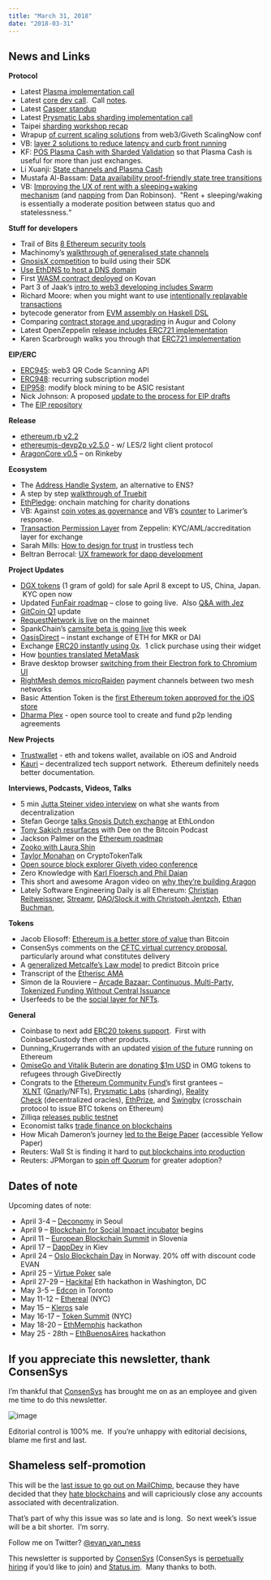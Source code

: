 ```yaml
---
title: "March 31, 2018"
date: "2018-03-31"
---
```


## News and Links  

**Protocol**

- Latest [Plasma implementation call](https://t.umblr.com/redirect?z=https%3A%2F%2Fwww.youtube.com%2Fwatch%3Fv%3DGSDc_F8xHKo&t=MGEyMTc4ODM0NGRhNWI5N2IxM2IzMjQxYjQyMTQ1M2VhZDRjNzQ0YSwxdWtFRnIzUA%3D%3D&b=t%3AQ8svKXOQOFn4j1wJ-IeWRA&p=https%3A%2F%2Fwww.weekinethereum.com%2Fpost%2F172480763798%2Fmarch-31-2018&m=0)
- Latest [core dev call](https://t.umblr.com/redirect?z=https%3A%2F%2Fwww.youtube.com%2Fwatch%3Fv%3DHHK6xhuSyUU&t=ZTBhYzc0ZDliOGZhZWUxYTRlODlkMDUzYzgzYTI1MGQzMGVlODhjZiwxdWtFRnIzUA%3D%3D&b=t%3AQ8svKXOQOFn4j1wJ-IeWRA&p=https%3A%2F%2Fwww.weekinethereum.com%2Fpost%2F172480763798%2Fmarch-31-2018&m=0).  Call [notes](https://t.umblr.com/redirect?z=https%3A%2F%2Fgithub.com%2Fethereum%2Fpm%2Fblob%2Fmaster%2FAll%2520Core%2520Devs%2520Meetings%2FMeeting%252035.md&t=YjFjZGYyNmRlY2MzM2RkMzgwZTQ5NTllYWMyNTQ0MjdmNzQ0MTdmYywxdWtFRnIzUA%3D%3D&b=t%3AQ8svKXOQOFn4j1wJ-IeWRA&p=https%3A%2F%2Fwww.weekinethereum.com%2Fpost%2F172480763798%2Fmarch-31-2018&m=0).
- Latest [Casper standup](https://t.umblr.com/redirect?z=https%3A%2F%2Fwww.youtube.com%2Fwatch%3Fv%3DF1P8tWfNSTI&t=MmZkYjBiNDU4MjE0MTZmMzQzZmIxZWNjZWQzZTZlZDQ2NzJiNDY2OCwxdWtFRnIzUA%3D%3D&b=t%3AQ8svKXOQOFn4j1wJ-IeWRA&p=https%3A%2F%2Fwww.weekinethereum.com%2Fpost%2F172480763798%2Fmarch-31-2018&m=0)
- Latest [Prysmatic Labs sharding implementation call](https://t.umblr.com/redirect?z=https%3A%2F%2Fwww.youtube.com%2Fwatch%3Fv%3DYRn0w1KaCF4&t=MGY3NThmY2VhYjFhNzE3MDRjMDlkZGFkOGIzNDVmOWNjZjQzNWJkYiwxdWtFRnIzUA%3D%3D&b=t%3AQ8svKXOQOFn4j1wJ-IeWRA&p=https%3A%2F%2Fwww.weekinethereum.com%2Fpost%2F172480763798%2Fmarch-31-2018&m=0)
- Taipei [sharding workshop recap](https://t.umblr.com/redirect?z=https%3A%2F%2Fmedium.com%2F%40icebearhww%2Fethereum-sharding-workshop-in-taipei-a44c0db8b8d9&t=OWE3ZDI4NDI2NWVjYWU2NTQ3OGFlMGE0ZmI4NDQwYTgwZDUxMWY2YSwxdWtFRnIzUA%3D%3D&b=t%3AQ8svKXOQOFn4j1wJ-IeWRA&p=https%3A%2F%2Fwww.weekinethereum.com%2Fpost%2F172480763798%2Fmarch-31-2018&m=0)
- Wrapup [of current scaling solutions](https://t.umblr.com/redirect?z=https%3A%2F%2Fmedium.com%2F%40web3%2Fscalingnow-scaling-solution-summit-summary-be30047047bf&t=ZjZmZDc4NGIxZmFiOGZkY2JkMDg3ZTIzOWExZmE5YzNlYTg4NDE0OSwxdWtFRnIzUA%3D%3D&b=t%3AQ8svKXOQOFn4j1wJ-IeWRA&p=https%3A%2F%2Fwww.weekinethereum.com%2Fpost%2F172480763798%2Fmarch-31-2018&m=0) from web3/Giveth ScalingNow conf
- VB: [layer 2 solutions to reduce latency and curb front running](https://t.umblr.com/redirect?z=https%3A%2F%2Fethresear.ch%2Ft%2Flayer-2-solutions-for-latency-reduction-and-anti-front-running%2F1487&t=NTE0N2Y3ZjA3ZjViYmQzMTg2ZTE1MmZlNGU5NjY2ZGJlZGNmMTMzMSwxdWtFRnIzUA%3D%3D&b=t%3AQ8svKXOQOFn4j1wJ-IeWRA&p=https%3A%2F%2Fwww.weekinethereum.com%2Fpost%2F172480763798%2Fmarch-31-2018&m=0)
- KF: [POS Plasma Cash with Sharded Validation](https://t.umblr.com/redirect?z=https%3A%2F%2Fethresear.ch%2Ft%2Fpos-plasma-cash-with-sharded-validation%2F1486&t=NTlmOGYwZTU2YmU3OTVmOTZlNzIxODgxMjgzYzdmMWVlNDBhNjQ1YSwxdWtFRnIzUA%3D%3D&b=t%3AQ8svKXOQOFn4j1wJ-IeWRA&p=https%3A%2F%2Fwww.weekinethereum.com%2Fpost%2F172480763798%2Fmarch-31-2018&m=0) so that Plasma Cash is useful for more than just exchanges.
- Li Xuanji: [State channels and Plasma Cash](https://t.umblr.com/redirect?z=https%3A%2F%2Fethresear.ch%2Ft%2Fstate-channels-and-plasma-cash%2F1515&t=OWM2MGFkMjlhMjBkMzdjN2M5MDUwYTU3M2UxYjIwYzZkMmYwNzIzMSwxdWtFRnIzUA%3D%3D&b=t%3AQ8svKXOQOFn4j1wJ-IeWRA&p=https%3A%2F%2Fwww.weekinethereum.com%2Fpost%2F172480763798%2Fmarch-31-2018&m=0)
- Mustafa Al-Bassam: [Data availability proof-friendly state tree transitions](https://t.umblr.com/redirect?z=https%3A%2F%2Fethresear.ch%2Ft%2Fdata-availability-proof-friendly-state-tree-transitions%2F1453&t=M2NhZDMwZDdlYTFiZDFmZGM2ZmM5OWY5NDMzNGI5NzRlZmI0OGU2NCwxdWtFRnIzUA%3D%3D&b=t%3AQ8svKXOQOFn4j1wJ-IeWRA&p=https%3A%2F%2Fwww.weekinethereum.com%2Fpost%2F172480763798%2Fmarch-31-2018&m=0)
- VB: [Improving the UX of rent with a sleeping+waking mechanism](https://t.umblr.com/redirect?z=https%3A%2F%2Fethresear.ch%2Ft%2Fimproving-the-ux-of-rent-with-a-sleeping-waking-mechanism%2F1480&t=MmEyMjgwY2U1NTAyZjhlMDcwMTlkMmEyMWUyOWRmZTUxMjJiMWZlMiwxdWtFRnIzUA%3D%3D&b=t%3AQ8svKXOQOFn4j1wJ-IeWRA&p=https%3A%2F%2Fwww.weekinethereum.com%2Fpost%2F172480763798%2Fmarch-31-2018&m=0) (and [napping](https://t.umblr.com/redirect?z=https%3A%2F%2Fethresear.ch%2Ft%2Fimproving-the-ux-of-rent-with-a-sleeping-waking-mechanism%2F1480%2F2&t=ODczZTgxZDU3NTBiZmMyNmM3NDIwYjhhYjAxMDIzOWJlMWEzYTc4OSwxdWtFRnIzUA%3D%3D&b=t%3AQ8svKXOQOFn4j1wJ-IeWRA&p=https%3A%2F%2Fwww.weekinethereum.com%2Fpost%2F172480763798%2Fmarch-31-2018&m=0) from Dan Robinson).  "Rent + sleeping/waking is essentially a moderate position between status quo and statelessness.“

**Stuff for developers**

- Trail of Bits [8 Ethereum security tools](https://t.umblr.com/redirect?z=https%3A%2F%2Fblog.trailofbits.com%2F2018%2F03%2F23%2Fuse-our-suite-of-ethereum-security-tools%2F&t=NmE2NDkwNTczODNkNjU5MTBhODhkMmQ5YjZiNzdiMDFhNmYyNDU1NSwxdWtFRnIzUA%3D%3D&b=t%3AQ8svKXOQOFn4j1wJ-IeWRA&p=https%3A%2F%2Fwww.weekinethereum.com%2Fpost%2F172480763798%2Fmarch-31-2018&m=0)
- Machinomy’s [walkthrough of generalised state channels](https://t.umblr.com/redirect?z=https%3A%2F%2Fmedium.com%2Fmachinomy%2Fcode-walkthrough-for-generalised-state-channels-f3cdd52d8172&t=ZDI2OTk2ZDMyZDRjNjY3MzI0ZjY1NWM1NzdkYjY4ZTNhY2VlZTFhMCwxdWtFRnIzUA%3D%3D&b=t%3AQ8svKXOQOFn4j1wJ-IeWRA&p=https%3A%2F%2Fwww.weekinethereum.com%2Fpost%2F172480763798%2Fmarch-31-2018&m=0)
- [GnosisX competition](https://t.umblr.com/redirect?z=https%3A%2F%2Fblog.gnosis.pm%2Fready-set-code-899b3cef41f1&t=ZjM2YWRmODA4OTlkN2NjZWQxYjAxMGJjMjE2NzljODVhMDlkOTVlNywxdWtFRnIzUA%3D%3D&b=t%3AQ8svKXOQOFn4j1wJ-IeWRA&p=https%3A%2F%2Fwww.weekinethereum.com%2Fpost%2F172480763798%2Fmarch-31-2018&m=0) to build using their SDK
- [Use EthDNS to host a DNS domain](https://t.umblr.com/redirect?z=https%3A%2F%2Fmedium.com%2F%40jgm.orinoco%2Fusing-ethdns-to-host-your-dns-domain-38c2c81200a5&t=YzNjNWIyYjhiMWVkMmI4MjM4ZDJlZmRlNjk0ODQxNjE4ZDYzY2QyZSwxdWtFRnIzUA%3D%3D&b=t%3AQ8svKXOQOFn4j1wJ-IeWRA&p=https%3A%2F%2Fwww.weekinethereum.com%2Fpost%2F172480763798%2Fmarch-31-2018&m=0)
- First [WASM contract deployed](https://twitter.com/ParityTech/status/979027319443656704) on Kovan
- Part 3 of Jaak’s [intro to web3 developing includes Swarm](https://t.umblr.com/redirect?z=https%3A%2F%2Fblog.jaak.io%2Fcrossing-over-to-web3-03-decentralised-applications-20d56f4819d7&t=YjFiZTM4ODFhZWY0MThjN2YwYjVmNTRmNDU1YWI5NGFlY2M5ZWIyYSwxdWtFRnIzUA%3D%3D&b=t%3AQ8svKXOQOFn4j1wJ-IeWRA&p=https%3A%2F%2Fwww.weekinethereum.com%2Fpost%2F172480763798%2Fmarch-31-2018&m=0)
- Richard Moore: when you might want to use [intentionally replayable transactions](https://t.umblr.com/redirect?z=https%3A%2F%2Fblog.ricmoo.com%2Fcontract-addresses-549074919ec8&t=YWRmZTYxNmNkZDBmZDYxOGQyNGFhYmI4Yjk2YmRhMmZmZmE5Y2UxMywxdWtFRnIzUA%3D%3D&b=t%3AQ8svKXOQOFn4j1wJ-IeWRA&p=https%3A%2F%2Fwww.weekinethereum.com%2Fpost%2F172480763798%2Fmarch-31-2018&m=0)
- bytecode generator from [EVM assembly on Haskell DSL](https://t.umblr.com/redirect?z=https%3A%2F%2Fgithub.com%2Ftakenobu-hs%2Fhaskell-ethereum-assembly&t=NDIxOTA4ZmUzZTFmZTBlNWRjMjJiY2QxZWYwYmY1MjllNDVkM2JmNCwxdWtFRnIzUA%3D%3D&b=t%3AQ8svKXOQOFn4j1wJ-IeWRA&p=https%3A%2F%2Fwww.weekinethereum.com%2Fpost%2F172480763798%2Fmarch-31-2018&m=0)
- Comparing [contract storage and upgrading](https://t.umblr.com/redirect?z=https%3A%2F%2Fmedium.com%2F%40asselstine%2Fcontract-storage-and-upgrade-in-augur-and-colony-d34ddf1a62d9&t=MTgyMGMyZDU5YmJhYTQ3ZGFhMTc2ZDMzMTZmOTVkZjgzYzcxNzgxNSwxdWtFRnIzUA%3D%3D&b=t%3AQ8svKXOQOFn4j1wJ-IeWRA&p=https%3A%2F%2Fwww.weekinethereum.com%2Fpost%2F172480763798%2Fmarch-31-2018&m=0) in Augur and Colony
- Latest OpenZeppelin [release includes ERC721 implementation](https://t.umblr.com/redirect?z=https%3A%2F%2Fgithub.com%2FOpenZeppelin%2Fzeppelin-solidity%2Freleases%2Ftag%2Fv1.8.0&t=M2VmMGMxOGUxZmNjZDEyNzk5NjgzZTg1MGNhM2FmZjc5MDUwMDhjYiwxdWtFRnIzUA%3D%3D&b=t%3AQ8svKXOQOFn4j1wJ-IeWRA&p=https%3A%2F%2Fwww.weekinethereum.com%2Fpost%2F172480763798%2Fmarch-31-2018&m=0)
- Karen Scarbrough walks you through that [ERC721 implementation](https://t.umblr.com/redirect?z=https%3A%2F%2Fmedium.com%2Fblockchannel%2Fwalking-through-the-erc721-full-implementation-72ad72735f3c&t=ZDFkYTY2MzA0NDM0ZWM5OTNkODYyMTRmZjU2ZTFmYTJhZjYxZTliYSwxdWtFRnIzUA%3D%3D&b=t%3AQ8svKXOQOFn4j1wJ-IeWRA&p=https%3A%2F%2Fwww.weekinethereum.com%2Fpost%2F172480763798%2Fmarch-31-2018&m=0)

**EIP/ERC**

- [ERC945](https://t.umblr.com/redirect?z=https%3A%2F%2Fgithub.com%2Fethereum%2FEIPs%2Fissues%2F945&t=NGYwNTY2ZGM3ODM4ZTUxMzQzYzViNGI0YTlhYjczYWUyNjBmYTA3MCwxdWtFRnIzUA%3D%3D&b=t%3AQ8svKXOQOFn4j1wJ-IeWRA&p=https%3A%2F%2Fwww.weekinethereum.com%2Fpost%2F172480763798%2Fmarch-31-2018&m=0): web3 QR Code Scanning API  
- [ERC948](https://t.umblr.com/redirect?z=https%3A%2F%2Fgithub.com%2Fethereum%2FEIPs%2Fissues%2F948&t=YTVlMjAxYWI3ZTcwNjUxNTdlZjYzZTk3NmQyZmE2YzI1YTJkMGFhMCwxdWtFRnIzUA%3D%3D&b=t%3AQ8svKXOQOFn4j1wJ-IeWRA&p=https%3A%2F%2Fwww.weekinethereum.com%2Fpost%2F172480763798%2Fmarch-31-2018&m=0): recurring subscription model
- [EIP958](https://t.umblr.com/redirect?z=https%3A%2F%2Fgithub.com%2Fethereum%2FEIPs%2Fissues%2F958&t=NTNjNTNmNjE5NjYyNDA4MjIxYjQ5OWE2ZDVlNTIwYWZkOWI1Y2UyMSwxdWtFRnIzUA%3D%3D&b=t%3AQ8svKXOQOFn4j1wJ-IeWRA&p=https%3A%2F%2Fwww.weekinethereum.com%2Fpost%2F172480763798%2Fmarch-31-2018&m=0): modify block mining to be ASIC resistant
- Nick Johnson: A proposed [update to the process for EIP drafts](https://t.umblr.com/redirect?z=https%3A%2F%2Fgithub.com%2Fethereum%2FEIPs%2Fpull%2F956&t=ODAyOTEzNmM1MGVjODlkNzM1YjhhYmVlZDdiNTM1YmIzYzU0NDliOSwxdWtFRnIzUA%3D%3D&b=t%3AQ8svKXOQOFn4j1wJ-IeWRA&p=https%3A%2F%2Fwww.weekinethereum.com%2Fpost%2F172480763798%2Fmarch-31-2018&m=0)
- The [EIP repository](https://t.umblr.com/redirect?z=https%3A%2F%2Fgithub.com%2Fethereum%2FEIPs&t=OWYzYWU2ODhmYjA5NDVjOWIwOWEzZTIxN2IwMDUyMTU0MDYxMjU2YiwxdWtFRnIzUA%3D%3D&b=t%3AQ8svKXOQOFn4j1wJ-IeWRA&p=https%3A%2F%2Fwww.weekinethereum.com%2Fpost%2F172480763798%2Fmarch-31-2018&m=0)

**Release**

- [ethereum.rb v2.2](https://t.umblr.com/redirect?z=https%3A%2F%2Fgithub.com%2FEthWorks%2Fethereum.rb%2Freleases%2Ftag%2F2.2&t=Yjg5YjA1MmEzYTIxODBhYWRmOTIzYTc1ODJhZWJkOWY4NzNmN2NlYiwxdWtFRnIzUA%3D%3D&b=t%3AQ8svKXOQOFn4j1wJ-IeWRA&p=https%3A%2F%2Fwww.weekinethereum.com%2Fpost%2F172480763798%2Fmarch-31-2018&m=0)
- [ethereumjs-devp2p v2.5.0](https://t.umblr.com/redirect?z=https%3A%2F%2Fwww.reddit.com%2Fr%2Fethereum%2Fcomments%2F86erdc%2Fethereumjsdevp2p_v250_stable_eth_connection_and%2F&t=ZjY2NTcxOTY2ZWM1Y2E1OWRlZTJhMGQyYjVjZGEzNzc4NjQ1ZTRkMSwxdWtFRnIzUA%3D%3D&b=t%3AQ8svKXOQOFn4j1wJ-IeWRA&p=https%3A%2F%2Fwww.weekinethereum.com%2Fpost%2F172480763798%2Fmarch-31-2018&m=0) - w/ LES/2 light client protocol
- [AragonCore v0.5](https://t.umblr.com/redirect?z=https%3A%2F%2Fblog.aragon.one%2Faragon-core-v0-5-the-architect-release-327c7163b89c&t=NWVlOTNhZjJkNmZkNzQwNGY0Nzk0NzkxZjg5MjgwNmFmZDNkYWI2YiwxdWtFRnIzUA%3D%3D&b=t%3AQ8svKXOQOFn4j1wJ-IeWRA&p=https%3A%2F%2Fwww.weekinethereum.com%2Fpost%2F172480763798%2Fmarch-31-2018&m=0) – on Rinkeby

**Ecosystem**

- The [Address Handle System](https://t.umblr.com/redirect?z=https%3A%2F%2Fmedium.com%2Fghilia-weldesselasie%2Fintroduction-to-the-address-handle-service-e52313d84d1a&t=Mjk0MWY1M2M5ZGEzZWVjMDg4YmUwNmE3ZWY0MWYzNTY1OTZiNjc0ZiwxdWtFRnIzUA%3D%3D&b=t%3AQ8svKXOQOFn4j1wJ-IeWRA&p=https%3A%2F%2Fwww.weekinethereum.com%2Fpost%2F172480763798%2Fmarch-31-2018&m=0), an alternative to ENS?
- A step by step [walkthrough of Truebit](https://t.umblr.com/redirect?z=https%3A%2F%2Fmedium.com%2Ftruebit%2Ftruebit-the-marketplace-for-verifiable-computation-f51d1726798f&t=MWE1NGEzYzVjYjJhMjFlYjY5Y2I1YmJlOTc3MTE5OGIxZjY1OGI5MiwxdWtFRnIzUA%3D%3D&b=t%3AQ8svKXOQOFn4j1wJ-IeWRA&p=https%3A%2F%2Fwww.weekinethereum.com%2Fpost%2F172480763798%2Fmarch-31-2018&m=0)
- [EthPledge](https://t.umblr.com/redirect?z=https%3A%2F%2Fwww.reddit.com%2Fr%2Fethereum%2Fcomments%2F878tsm%2Fethpledge_smart_contract_for_matching_charity%2F&t=NWU0NzE4ZTM5ZDBiNWZkMjBlN2ZmNWQzZjc1ZGY4MGFlMjA3MmFjZSwxdWtFRnIzUA%3D%3D&b=t%3AQ8svKXOQOFn4j1wJ-IeWRA&p=https%3A%2F%2Fwww.weekinethereum.com%2Fpost%2F172480763798%2Fmarch-31-2018&m=0): onchain matching for charity donations
- VB: Against [coin votes as governance](https://t.umblr.com/redirect?z=https%3A%2F%2Fvitalik.ca%2Fgeneral%2F2018%2F03%2F28%2Fplutocracy.html&t=NGUxYWNhMThmYTc1ZTRlN2E5MmMyN2I4ZDRjZGMyZTM4ZDM5MzNkMSwxdWtFRnIzUA%3D%3D&b=t%3AQ8svKXOQOFn4j1wJ-IeWRA&p=https%3A%2F%2Fwww.weekinethereum.com%2Fpost%2F172480763798%2Fmarch-31-2018&m=0) and VB’s [counter](https://t.umblr.com/redirect?z=https%3A%2F%2Fmedium.com%2F%40VitalikButerin%2Fthanks-for-replying-d8ea7683246c&t=MGQ3MWFiZTQ1YzZhOTM0NjU4YTdlZjY5MDliMDhhZDUyNmY4NDFjMywxdWtFRnIzUA%3D%3D&b=t%3AQ8svKXOQOFn4j1wJ-IeWRA&p=https%3A%2F%2Fwww.weekinethereum.com%2Fpost%2F172480763798%2Fmarch-31-2018&m=0) to Larimer’s response.
- [Transaction Permission Layer](https://t.umblr.com/redirect?z=https%3A%2F%2Fblog.zeppelin.solutions%2Ftpl-a-framework-for-secure-peer-to-peer-exchange-7c69fd0aebc9&t=OWViN2FjY2I2YjdhOWNmODQ1ODFlOGJlMDE5M2QxZmMxMmVlOGRmNCwxdWtFRnIzUA%3D%3D&b=t%3AQ8svKXOQOFn4j1wJ-IeWRA&p=https%3A%2F%2Fwww.weekinethereum.com%2Fpost%2F172480763798%2Fmarch-31-2018&m=0) from Zeppelin: KYC/AML/accreditation layer for exchange
- Sarah Mills: [How to design for trust](https://t.umblr.com/redirect?z=https%3A%2F%2Fmedia.consensys.net%2Fdesigning-for-blockchain-whats-different-and-what-s-at-stake-b867eeade1c9&t=YWYyYmNmNWY5ZWI4ZTI0ZDQ5ZTA1ZTEwYTM3YTQyMWIwMGUzNTc5ZCwxdWtFRnIzUA%3D%3D&b=t%3AQ8svKXOQOFn4j1wJ-IeWRA&p=https%3A%2F%2Fwww.weekinethereum.com%2Fpost%2F172480763798%2Fmarch-31-2018&m=0) in trustless tech
- Beltran Berrocal: [UX framework for dapp development](https://t.umblr.com/redirect?z=https%3A%2F%2Fmedium.com%2F%40lyricalpolymath%2Fweb3-design-principles-f21db2f240c1&t=MDE0OWQxMTIzNTIzNTEwM2RkODAyNmIxNmUwYmFkZGEwMzUzYWMwZSwxdWtFRnIzUA%3D%3D&b=t%3AQ8svKXOQOFn4j1wJ-IeWRA&p=https%3A%2F%2Fwww.weekinethereum.com%2Fpost%2F172480763798%2Fmarch-31-2018&m=0)

**Project Updates**

- [DGX tokens](https://t.umblr.com/redirect?z=https%3A%2F%2Fmedium.com%2F%40Digix%2Fimpt-announcing-the-launch-process-of-dgx-2-0-26-march-2018-9014619ff491&t=YzNlMjU4YjEyYTY3YjFkYTk2ZGFhMTU2OTcyNmNhOWRmYWZjNDhlMCwxdWtFRnIzUA%3D%3D&b=t%3AQ8svKXOQOFn4j1wJ-IeWRA&p=https%3A%2F%2Fwww.weekinethereum.com%2Fpost%2F172480763798%2Fmarch-31-2018&m=0) (1 gram of gold) for sale April 8 except to US, China, Japan.  KYC open now
- Updated [FunFair roadmap](https://t.umblr.com/redirect?z=https%3A%2F%2Ffunfair.io%2Fupdated-funfair-roadmap-explained%2F&t=ZmY1NmVmMzExOWIxZjkyN2NjZmM2ZTk0ZGJiMzQ1NDc0ZWJhYTUzOSwxdWtFRnIzUA%3D%3D&b=t%3AQ8svKXOQOFn4j1wJ-IeWRA&p=https%3A%2F%2Fwww.weekinethereum.com%2Fpost%2F172480763798%2Fmarch-31-2018&m=0) – close to going live.  Also [Q&A with Jez](https://t.umblr.com/redirect?z=https%3A%2F%2Ffunfair.io%2Ficymi-telegram-qa-jez-san%2F&t=ODZkYmJmMmJkMGM3YTU5YTE4MjQyNmI2MjEzYzc5M2MxMzk2YTg4MCwxdWtFRnIzUA%3D%3D&b=t%3AQ8svKXOQOFn4j1wJ-IeWRA&p=https%3A%2F%2Fwww.weekinethereum.com%2Fpost%2F172480763798%2Fmarch-31-2018&m=0)
- [GitCoin Q1](https://t.umblr.com/redirect?z=https%3A%2F%2Fmedium.com%2Fgitcoin%2Fgitcoin-q1-2018-update-1edaf09da3a&t=MDU1OGE4MTM2NmVjZTc4ZTkxNzExMGQwMTEyMTBmZWU3ZjNlYWZkZiwxdWtFRnIzUA%3D%3D&b=t%3AQ8svKXOQOFn4j1wJ-IeWRA&p=https%3A%2F%2Fwww.weekinethereum.com%2Fpost%2F172480763798%2Fmarch-31-2018&m=0) update
- [RequestNetwork is live](https://t.umblr.com/redirect?z=https%3A%2F%2Fblog.request.network%2Frequest-network-project-update-march-30th-2018-request-network-is-live-ad3cbf615ae1&t=MTdiYmNhMDU3N2IyNzUxMDdlNWQ1MWQ0OGVlYzg3OGUxZTQ5NDJjOCwxdWtFRnIzUA%3D%3D&b=t%3AQ8svKXOQOFn4j1wJ-IeWRA&p=https%3A%2F%2Fwww.weekinethereum.com%2Fpost%2F172480763798%2Fmarch-31-2018&m=0) on the mainnet
- SpankChain’s [camsite beta is going live](https://t.umblr.com/redirect?z=https%3A%2F%2Fmedium.com%2Fspankchain%2Fannouncing-spankchains-camsite-beta-acbd97fef0a5&t=YTM5Y2YzNTc1Y2RkNWY2Mzg0ZWJlMGNkN2U5ZDhhM2UwNDI2ZjA0MCwxdWtFRnIzUA%3D%3D&b=t%3AQ8svKXOQOFn4j1wJ-IeWRA&p=https%3A%2F%2Fwww.weekinethereum.com%2Fpost%2F172480763798%2Fmarch-31-2018&m=0) this week
- [OasisDirect](https://t.umblr.com/redirect?z=https%3A%2F%2Fmedium.com%2Fmakerdao%2Fannouncing-oasis-direct-instantly-transfer-eth-for-mkr-dai-8cccec81688e&t=MTgwOWMzZmQyM2IzNTZiMzBmYWE4ZWQyYzYyMDNjOGUxMTYxYTE3MSwxdWtFRnIzUA%3D%3D&b=t%3AQ8svKXOQOFn4j1wJ-IeWRA&p=https%3A%2F%2Fwww.weekinethereum.com%2Fpost%2F172480763798%2Fmarch-31-2018&m=0) – instant exchange of ETH for MKR or DAI
- Exchange [ERC20 instantly using 0x](https://t.umblr.com/redirect?z=https%3A%2F%2Fblog.0xproject.com%2Fsneak-peek-0x-trade-widget-cbd13305407d&t=NGVlZDc4ZjZlNjA4MTg0Y2M4ZmU0YzQxYTRhMjVjM2I2MjU0YTgwZiwxdWtFRnIzUA%3D%3D&b=t%3AQ8svKXOQOFn4j1wJ-IeWRA&p=https%3A%2F%2Fwww.weekinethereum.com%2Fpost%2F172480763798%2Fmarch-31-2018&m=0).  1 click purchase using their widget
- How [bounties translated MetaMask](https://t.umblr.com/redirect?z=https%3A%2F%2Fmedium.com%2Fmetamask%2Fhow-bounties-translated-metamask-28179c5dabd0&t=MjAyZTFiMWE4ZGQyMTFiMTkyZjczYjM0YzJmYjdkZmI0NjEzNzJiYSwxdWtFRnIzUA%3D%3D&b=t%3AQ8svKXOQOFn4j1wJ-IeWRA&p=https%3A%2F%2Fwww.weekinethereum.com%2Fpost%2F172480763798%2Fmarch-31-2018&m=0)
- Brave desktop browser [switching from their Electron fork to Chromium UI](https://t.umblr.com/redirect?z=https%3A%2F%2Fbrave.com%2Fdevelopment-plans-for-upcoming-release%2F&t=YzFhNWRmMjUzMzllZjExYTg1NjIzMmIyMjYxZThmOWM4YmNiN2FjOSwxdWtFRnIzUA%3D%3D&b=t%3AQ8svKXOQOFn4j1wJ-IeWRA&p=https%3A%2F%2Fwww.weekinethereum.com%2Fpost%2F172480763798%2Fmarch-31-2018&m=0)
- [RightMesh demos microRaiden](https://t.umblr.com/redirect?z=https%3A%2F%2Fmedium.com%2Frightmesh%2Fas-we-promised-in-the-rightmesh-project-roadmap-here-is-a-demonstration-of-the-rmesh-tokens-being-8bb01bc9e538&t=ODk1ZDAxM2FjNDM0NzQ2MDIzOGI2NjVkODFmOWE3OTU2MzYyZGRiOSwxdWtFRnIzUA%3D%3D&b=t%3AQ8svKXOQOFn4j1wJ-IeWRA&p=https%3A%2F%2Fwww.weekinethereum.com%2Fpost%2F172480763798%2Fmarch-31-2018&m=0) payment channels between two mesh networks
- Basic Attention Token is the [first Ethereum token approved for the iOS store](https://t.umblr.com/redirect?z=https%3A%2F%2Fwww.reddit.com%2Fr%2Fethtrader%2Fcomments%2F86ls1f%2Fbat_is_now_an_apple_verified_virtual_currency%2F&t=MDA1YjJlOTM2Y2I3YWE2NmFhNGY0YTczMWE5ZmE1ZDk3YTVmZDZlOCwxdWtFRnIzUA%3D%3D&b=t%3AQ8svKXOQOFn4j1wJ-IeWRA&p=https%3A%2F%2Fwww.weekinethereum.com%2Fpost%2F172480763798%2Fmarch-31-2018&m=0)
- [Dharma Plex](https://t.umblr.com/redirect?z=https%3A%2F%2Fplex.dharma.io%2F&t=ODJlNWNmYzMxYWNjYWM3ZmQ0YzVhMGViMzk0NDdjNTRkNDIwZTE4MywxdWtFRnIzUA%3D%3D&b=t%3AQ8svKXOQOFn4j1wJ-IeWRA&p=https%3A%2F%2Fwww.weekinethereum.com%2Fpost%2F172480763798%2Fmarch-31-2018&m=0) - open source tool to create and fund p2p lending agreements

**New Projects**

- [Trustwallet](https://t.umblr.com/redirect?z=https%3A%2F%2Ftrustwalletapp.com%2F&t=NTczZDU1OGYwZGJiYTZjNGY4ODMyZmZlNzZjNTFmM2VjMmEzMWJkMCwxdWtFRnIzUA%3D%3D&b=t%3AQ8svKXOQOFn4j1wJ-IeWRA&p=https%3A%2F%2Fwww.weekinethereum.com%2Fpost%2F172480763798%2Fmarch-31-2018&m=0) - eth and tokens wallet, available on iOS and Android
- [Kauri](https://t.umblr.com/redirect?z=https%3A%2F%2Fmedia.consensys.net%2Fkauri-the-knowledge-network-for-the-ethereum-ecosystem-bccc80c0f3ab&t=YjIzYTIwYjRjYzQ5NTJkNjcwNjJiZDVkODdhOWM3NGVjNzlhZjU3MCwxdWtFRnIzUA%3D%3D&b=t%3AQ8svKXOQOFn4j1wJ-IeWRA&p=https%3A%2F%2Fwww.weekinethereum.com%2Fpost%2F172480763798%2Fmarch-31-2018&m=0) – decentralized tech support network.  Ethereum definitely needs better documentation.

**Interviews, Podcasts, Videos, Talks**

- 5 min [Jutta Steiner video interview](https://t.umblr.com/redirect?z=https%3A%2F%2Fwww.youtube.com%2Fwatch%3Fv%3D36i6m9n7SYY&t=ZGQ0NWJjMjRiZDMzZmE4ZjJmY2Y1YmJiYjJiMjM1ZWMyNjBiMTg5YywxdWtFRnIzUA%3D%3D&b=t%3AQ8svKXOQOFn4j1wJ-IeWRA&p=https%3A%2F%2Fwww.weekinethereum.com%2Fpost%2F172480763798%2Fmarch-31-2018&m=0) on what she wants from decentralization
- Stefan George [talks Gnosis Dutch exchange](https://t.umblr.com/redirect?z=https%3A%2F%2Fwww.youtube.com%2Fwatch%3Fv%3D1j70C7sbCNY&t=ZTAzOWFkYzlkNjNjMDk2NWQyZTkxN2I4OGM0MjljMzBiM2JhYjcyNSwxdWtFRnIzUA%3D%3D&b=t%3AQ8svKXOQOFn4j1wJ-IeWRA&p=https%3A%2F%2Fwww.weekinethereum.com%2Fpost%2F172480763798%2Fmarch-31-2018&m=0) at EthLondon
- [Tony Sakich resurfaces](https://t.umblr.com/redirect?z=https%3A%2F%2Fthebitcoinpodcast.com%2Fonramping22%2F&t=ZWJlZDg0MTJlMGMyM2Q2NzFkOGFhYTU0OTkzZDlkYmU5NDgzODJkMSwxdWtFRnIzUA%3D%3D&b=t%3AQ8svKXOQOFn4j1wJ-IeWRA&p=https%3A%2F%2Fwww.weekinethereum.com%2Fpost%2F172480763798%2Fmarch-31-2018&m=0) with Dee on the Bitcoin Podcast
- Jackson Palmer on the [Ethereum roadmap](https://t.umblr.com/redirect?z=https%3A%2F%2Fwww.youtube.com%2Fwatch%3Fv%3DvkfxcAVAwe8&t=NjU5ZjFhODdmMmM1YmZlNjgxZGMxYWJhYTcyNTYzOTViNDAwYTI2NiwxdWtFRnIzUA%3D%3D&b=t%3AQ8svKXOQOFn4j1wJ-IeWRA&p=https%3A%2F%2Fwww.weekinethereum.com%2Fpost%2F172480763798%2Fmarch-31-2018&m=0)
- [Zooko with Laura Shin](https://t.umblr.com/redirect?z=http%3A%2F%2Funchainedpodcast.co%2Fzcashs-zooko-wilcox-on-why-he-believes-privacy-coins-will-be-used-more-for-good-than-bad&t=NzVkYjY3ODVkYTM0NzVhMGU3YjY3N2NiZWNlY2RmZTE4ZDBmZDlhNiwxdWtFRnIzUA%3D%3D&b=t%3AQ8svKXOQOFn4j1wJ-IeWRA&p=https%3A%2F%2Fwww.weekinethereum.com%2Fpost%2F172480763798%2Fmarch-31-2018&m=0)
- [Taylor Monahan](https://t.umblr.com/redirect?z=https%3A%2F%2Fcryptotokentalk.io%2Fpodcast%2F149%2F&t=MjkzYjQyMTQxNDJhNDk2ODdmNDNkYjNkZjZmNGRlZTk1N2JiMWVjOSwxdWtFRnIzUA%3D%3D&b=t%3AQ8svKXOQOFn4j1wJ-IeWRA&p=https%3A%2F%2Fwww.weekinethereum.com%2Fpost%2F172480763798%2Fmarch-31-2018&m=0) on CryptoTokenTalk
- [Open source block explorer Giveth video conference](https://t.umblr.com/redirect?z=https%3A%2F%2Fwww.youtube.com%2Fwatch%3Fv%3DCXtkv-HzEso&t=NTc3OWQ3OTBmM2U0ZjhkMWFlMDliZDhmMTBiZmJmODQxZGMwMzc3OSwxdWtFRnIzUA%3D%3D&b=t%3AQ8svKXOQOFn4j1wJ-IeWRA&p=https%3A%2F%2Fwww.weekinethereum.com%2Fpost%2F172480763798%2Fmarch-31-2018&m=0)
- Zero Knowledge with [Karl Floersch and Phil Daian](https://t.umblr.com/redirect?z=http%3A%2F%2Fwww.zeroknowledge.fm%2F17&t=OThkYzJlZmU5ZDcwMWVjZDM0OGE4ZDdkMzU2YjliYWVkNGY3NTA5OCwxdWtFRnIzUA%3D%3D&b=t%3AQ8svKXOQOFn4j1wJ-IeWRA&p=https%3A%2F%2Fwww.weekinethereum.com%2Fpost%2F172480763798%2Fmarch-31-2018&m=0)
- This short and awesome Aragon video on [why they’re building Aragon](https://t.umblr.com/redirect?z=https%3A%2F%2Fyoutu.be%2FAqjIWmiAidw&t=MTA1N2EzZGQ2MjRhZDQ1NTQxNWVhMjU5YzFiYzkwZTA2YzJiYjc5YywxdWtFRnIzUA%3D%3D&b=t%3AQ8svKXOQOFn4j1wJ-IeWRA&p=https%3A%2F%2Fwww.weekinethereum.com%2Fpost%2F172480763798%2Fmarch-31-2018&m=0)
- Lately Software Engineering Daily is all Ethereum: [Christian Reitweissner](https://t.umblr.com/redirect?z=https%3A%2F%2Fsoftwareengineeringdaily.com%2F2018%2F03%2F28%2Fplasma-smart-contract-scalability-with-christian-reitwiessner%2F&t=ZTE5ZWQ0ZTBmOTEyMDNjZjZkYjk0YjJlNzk0OTcyYzM4ZDdiMGY4YiwxdWtFRnIzUA%3D%3D&b=t%3AQ8svKXOQOFn4j1wJ-IeWRA&p=https%3A%2F%2Fwww.weekinethereum.com%2Fpost%2F172480763798%2Fmarch-31-2018&m=0), [Streamr](https://t.umblr.com/redirect?z=https%3A%2F%2Fsoftwareengineeringdaily.com%2F2018%2F03%2F22%2Fstreamr-data-streaming-marketplace-with-henri-pihkala%2F&t=MzAzMTYwN2U2YjM2ZDA3NjQ3ODUxOTQxZmM3N2QwNjg5MGMzNDk3YSwxdWtFRnIzUA%3D%3D&b=t%3AQ8svKXOQOFn4j1wJ-IeWRA&p=https%3A%2F%2Fwww.weekinethereum.com%2Fpost%2F172480763798%2Fmarch-31-2018&m=0), [DAO/Slock.it with Christoph Jentzch](https://t.umblr.com/redirect?z=https%3A%2F%2Fsoftwareengineeringdaily.com%2F2018%2F03%2F23%2Fdao-reflections-and-slock-it-with-christoph-jentzsch%2F&t=NjEzNWJlZTFjMzIxMjRkMDYzNTQwYzE5MTMyNTY2MDY3NjBjZTMzMSwxdWtFRnIzUA%3D%3D&b=t%3AQ8svKXOQOFn4j1wJ-IeWRA&p=https%3A%2F%2Fwww.weekinethereum.com%2Fpost%2F172480763798%2Fmarch-31-2018&m=0), [Ethan Buchman](https://t.umblr.com/redirect?z=https%3A%2F%2Fsoftwareengineeringdaily.com%2F2018%2F03%2F26%2Fconsensus-systems-with-ethan-buchman%2F&t=MmY3ZmMyZTAwYzU3MjEzN2ViZGM1ZDAzNWEzZWQ1ZDJkMzgxNDAwMSwxdWtFRnIzUA%3D%3D&b=t%3AQ8svKXOQOFn4j1wJ-IeWRA&p=https%3A%2F%2Fwww.weekinethereum.com%2Fpost%2F172480763798%2Fmarch-31-2018&m=0),

**Tokens**

- Jacob Eliosoff: [Ethereum is a better store of value](https://t.umblr.com/redirect?z=https%3A%2F%2Fmedium.com%2F%40jacob.eliosoff%2Fnotes-on-pfeffers-an-institutional-investor-s-take-on-cryptoassets-2e1ee2dc973a&t=MmU0MTU4ZWZmMGNkOGRmZjYxMTIyYzMwYTRmNTcxMWFjMzk4ZjA0OSwxdWtFRnIzUA%3D%3D&b=t%3AQ8svKXOQOFn4j1wJ-IeWRA&p=https%3A%2F%2Fwww.weekinethereum.com%2Fpost%2F172480763798%2Fmarch-31-2018&m=0) than Bitcoin
- ConsenSys comments on the [CFTC virtual currency proposal](https://t.umblr.com/redirect?z=https%3A%2F%2Fdrive.google.com%2Ffile%2Fd%2F0BwnMvkp5r_rwNlg4YlBib0IxV3ZJYUxpTHJxbjhHUHhOczM0%2Fview&t=MTgxY2JkZTQ5MzUyYjY2ZjQ1ZGZhNGUxZDEwNWIxNTk4NTMyN2NjYywxdWtFRnIzUA%3D%3D&b=t%3AQ8svKXOQOFn4j1wJ-IeWRA&p=https%3A%2F%2Fwww.weekinethereum.com%2Fpost%2F172480763798%2Fmarch-31-2018&m=0), particularly around what constitutes delivery
- A [generalized Metcalfe’s Law model](https://t.umblr.com/redirect?z=https%3A%2F%2Farxiv.org%2Fpdf%2F1803.05663.pdf&t=ZDJhNmY3NTFhNzg2NDU5MDkxZWJlMjRjZjRhNmE0ZmEwNTNiMDViYywxdWtFRnIzUA%3D%3D&b=t%3AQ8svKXOQOFn4j1wJ-IeWRA&p=https%3A%2F%2Fwww.weekinethereum.com%2Fpost%2F172480763798%2Fmarch-31-2018&m=0) to predict Bitcoin price
- Transcript of the [Etherisc AMA](https://t.umblr.com/redirect?z=https%3A%2F%2Fblog.etherisc.com%2Fetherisc-20-march-2018-ask-me-anything-session-recap-745bb928c5a9&t=ZTkxMjFmN2I4YTBlOTdkZjA5OGJmODRhZjY4OTE0NDA5ZDBkMmUyMiwxdWtFRnIzUA%3D%3D&b=t%3AQ8svKXOQOFn4j1wJ-IeWRA&p=https%3A%2F%2Fwww.weekinethereum.com%2Fpost%2F172480763798%2Fmarch-31-2018&m=0)
- Simon de la Rouviere – [Arcade Bazaar: Continuous, Multi-Party, Tokenized Funding Without Central Issuance](https://t.umblr.com/redirect?z=https%3A%2F%2Fmedium.com%2F%40simondlr%2Fthe-arcade-bazaar-continuous-multi-party-tokenized-funding-without-central-issuance-2cbac86ab5c&t=MGE5MTUyMzE2YzcyNzg2OGU3NDZjZmM4Y2Q4MmIxYzFlN2E1OTYxNiwxdWtFRnIzUA%3D%3D&b=t%3AQ8svKXOQOFn4j1wJ-IeWRA&p=https%3A%2F%2Fwww.weekinethereum.com%2Fpost%2F172480763798%2Fmarch-31-2018&m=0)
- Userfeeds to be the [social layer for NFTs](https://t.umblr.com/redirect?z=https%3A%2F%2Fblog.userfeeds.io%2Fgiving-cryptokitties-a-voice-fe70215b9c23&t=YzQ5OTc3NDdmODQ2YjY3YzZlYjI2MWVhMTI4ODIyZGU3YWZhMWIxMCwxdWtFRnIzUA%3D%3D&b=t%3AQ8svKXOQOFn4j1wJ-IeWRA&p=https%3A%2F%2Fwww.weekinethereum.com%2Fpost%2F172480763798%2Fmarch-31-2018&m=0).

**General**

- Coinbase to next add [ERC20 tokens support](https://t.umblr.com/redirect?z=https%3A%2F%2Fblog.coinbase.com%2Fadding-erc20-support-to-coinbase-fe9cba6782b&t=MTAwYTdhZGJjMDU3OTU0NTJhMGNjNmViNTE3YTFlOGQwMDg4YjVmNiwxdWtFRnIzUA%3D%3D&b=t%3AQ8svKXOQOFn4j1wJ-IeWRA&p=https%3A%2F%2Fwww.weekinethereum.com%2Fpost%2F172480763798%2Fmarch-31-2018&m=0).  First with CoinbaseCustody then other products.
- Dunning\_Krugerrands with an updated [vision of the future](https://t.umblr.com/redirect?z=https%3A%2F%2Fwww.reddit.com%2Fr%2Fethtrader%2Fcomments%2F87ohrj%2Fmassive_heap_of_rhetoric_but_it_needs_to_be_said%2Fdwetdkv%2F&t=YzExYzI5YmRjYTg1YTRkMDY5YTBlZjMwYTllNmJkOGUyMmI3OTBmZCwxdWtFRnIzUA%3D%3D&b=t%3AQ8svKXOQOFn4j1wJ-IeWRA&p=https%3A%2F%2Fwww.weekinethereum.com%2Fpost%2F172480763798%2Fmarch-31-2018&m=0) running on Ethereum
- [OmiseGo and Vitalik Buterin are donating $1m USD](https://t.umblr.com/redirect?z=https%3A%2F%2Fblog.omisego.network%2Fstateless-payments-for-stateless-people-55a4fc323c4e&t=ZTk4ZWFmYTQ5YjUzZTI0ZGM0MjhmMzEwMzIwZjExMzg5MWE1YWQ5NCwxdWtFRnIzUA%3D%3D&b=t%3AQ8svKXOQOFn4j1wJ-IeWRA&p=https%3A%2F%2Fwww.weekinethereum.com%2Fpost%2F172480763798%2Fmarch-31-2018&m=0) in OMG tokens to refugees through GiveDirectly
- Congrats to the [Ethereum Community Fund’](https://t.umblr.com/redirect?z=https%3A%2F%2Fecf.network%2F&t=MzJjYmEwYjFiMjkxMzFhYzFlZTFjMDEyODk3YTM1ZTA1OTVkZjM1ZSwxdWtFRnIzUA%3D%3D&b=t%3AQ8svKXOQOFn4j1wJ-IeWRA&p=https%3A%2F%2Fwww.weekinethereum.com%2Fpost%2F172480763798%2Fmarch-31-2018&m=0)s first grantees – [XLNT](https://t.umblr.com/redirect?z=https%3A%2F%2Fmedium.com%2Fxlnt-art&t=ZGE2NTUxYzVhOTM3MDM5ZDI0NjEyNTgzYWNkZTMzZDU1ZTY5NTk5MSwxdWtFRnIzUA%3D%3D&b=t%3AQ8svKXOQOFn4j1wJ-IeWRA&p=https%3A%2F%2Fwww.weekinethereum.com%2Fpost%2F172480763798%2Fmarch-31-2018&m=0) ([Gnarly](https://t.umblr.com/redirect?z=https%3A%2F%2Fmedium.com%2Fxlnt-art%2Fsolving-severe-asynchronicity-with-gnarly-51f5310e5543&t=MWU2MTVlOTExOTg1OGFiMDdhOWZjNTViMGMzNDZhNzI1YjVjZGZjZSwxdWtFRnIzUA%3D%3D&b=t%3AQ8svKXOQOFn4j1wJ-IeWRA&p=https%3A%2F%2Fwww.weekinethereum.com%2Fpost%2F172480763798%2Fmarch-31-2018&m=0)/NFTs), [Prysmatic Labs](https://t.umblr.com/redirect?z=https%3A%2F%2Fprysmaticlabs.com%2F&t=MjQ5Zjg5YTg1ODAwOTU3NDA3NDQxNjVhNGFhNWM3M2EzZDEzNGE4ZCwxdWtFRnIzUA%3D%3D&b=t%3AQ8svKXOQOFn4j1wJ-IeWRA&p=https%3A%2F%2Fwww.weekinethereum.com%2Fpost%2F172480763798%2Fmarch-31-2018&m=0) (sharding), [Reality Check](https://t.umblr.com/redirect?z=https%3A%2F%2Frealitykeys.github.io%2Frealitycheck%2F&t=Yzg4OTdmYjZhNDAyZjBmYzQxMWJlNzVlZDZiMGRjZDg2MTRkY2UwYywxdWtFRnIzUA%3D%3D&b=t%3AQ8svKXOQOFn4j1wJ-IeWRA&p=https%3A%2F%2Fwww.weekinethereum.com%2Fpost%2F172480763798%2Fmarch-31-2018&m=0) (decentralized oracles), [EthPrize](https://t.umblr.com/redirect?z=http%3A%2F%2Fethprize.io%2F&t=MGY4NDU1ZDc5MTgxMDFiMjQ2MGUxYWUxYmEzOGZlMGQxZjY2NzFjMSwxdWtFRnIzUA%3D%3D&b=t%3AQ8svKXOQOFn4j1wJ-IeWRA&p=https%3A%2F%2Fwww.weekinethereum.com%2Fpost%2F172480763798%2Fmarch-31-2018&m=0), and [Swingby](https://t.umblr.com/redirect?z=https%3A%2F%2Fswingby.network%2F&t=MGYyM2EzZWU3MWZmMGVkOGE0OTg3MTAwM2FhNDE1YWI0MWNhZTZhMSwxdWtFRnIzUA%3D%3D&b=t%3AQ8svKXOQOFn4j1wJ-IeWRA&p=https%3A%2F%2Fwww.weekinethereum.com%2Fpost%2F172480763798%2Fmarch-31-2018&m=0) (crosschain protocol to issue BTC tokens on Ethereum)
- Zilliqa [releases public testnet](https://t.umblr.com/redirect?z=https%3A%2F%2Fblog.zilliqa.com%2Fzilliqa-testnet-v1-0-release-codename-red-prawn-27974ca46ecb&t=MjRmYTdkMjRiNWE1NGJhN2QyMWU4Yjg1NGVmMjNkZjg4YWUxN2M0ZiwxdWtFRnIzUA%3D%3D&b=t%3AQ8svKXOQOFn4j1wJ-IeWRA&p=https%3A%2F%2Fwww.weekinethereum.com%2Fpost%2F172480763798%2Fmarch-31-2018&m=0)
- Economist talks [trade finance on blockchains](https://t.umblr.com/redirect?z=https%3A%2F%2Fwww.economist.com%2Fnews%2Ffinance-and-economics%2F21739159-administrative-obstacles-loom-larger-technological-ones-digitisation&t=Zjk1YWRhY2U5YjBlNjgzZTNhOWRmMGJhMzNjNGE5NzljNjI3YjZhZiwxdWtFRnIzUA%3D%3D&b=t%3AQ8svKXOQOFn4j1wJ-IeWRA&p=https%3A%2F%2Fwww.weekinethereum.com%2Fpost%2F172480763798%2Fmarch-31-2018&m=0)
- How Micah Dameron’s journey [led to the Beige Paper](https://t.umblr.com/redirect?z=https%3A%2F%2Fmedia.consensys.net%2Frediscovering-ethereum-the-beige-paper-backstory-df87b4e9613&t=ZGIyMTk5NWMxNDdhN2IyZDNiYzNkMGJiM2MwMDNmODc0NWE0OGRkNCwxdWtFRnIzUA%3D%3D&b=t%3AQ8svKXOQOFn4j1wJ-IeWRA&p=https%3A%2F%2Fwww.weekinethereum.com%2Fpost%2F172480763798%2Fmarch-31-2018&m=0) (accessible Yellow Paper)
- Reuters: Wall St is finding it hard to [put blockchains into production](https://t.umblr.com/redirect?z=https%3A%2F%2Fwww.reuters.com%2Farticle%2Fus-banks-fintech-blockchain%2Fwall-street-rethinks-blockchain-projects-as-euphoria-meets-reality-idUSKBN1H32GO&t=ZTMzNzdmNDIzNGVlYTYyNTUyNjA2ZDk3NjM3ODJmMDYyYWYyOGI2YSwxdWtFRnIzUA%3D%3D&b=t%3AQ8svKXOQOFn4j1wJ-IeWRA&p=https%3A%2F%2Fwww.weekinethereum.com%2Fpost%2F172480763798%2Fmarch-31-2018&m=0)
- Reuters: JPMorgan to [spin off Quorum](https://t.umblr.com/redirect?z=https%3A%2F%2Fwww.reuters.com%2Farticle%2Fus-blockchain-jpmorgan%2Fjpmorgan-mulls-spin-off-of-blockchain-project-quorum-sources-idUSKBN1GY36O&t=MzM2ZTJjZjMzZTNjYjgwNjFmZDdjY2I0NWQ3NjUxNDhmMDBlZThhYiwxdWtFRnIzUA%3D%3D&b=t%3AQ8svKXOQOFn4j1wJ-IeWRA&p=https%3A%2F%2Fwww.weekinethereum.com%2Fpost%2F172480763798%2Fmarch-31-2018&m=0) for greater adoption?

## Dates of note

Upcoming dates of note:

- April 3-4 – [Deconomy](https://t.umblr.com/redirect?z=https%3A%2F%2Fdeconomy.com%2F&t=YzkzOTBiMDFlZmU0OTY4ZGVlNWZlNDE3MjFlMGI1ZGIxOGVlYjVkZCwxdWtFRnIzUA%3D%3D&b=t%3AQ8svKXOQOFn4j1wJ-IeWRA&p=https%3A%2F%2Fwww.weekinethereum.com%2Fpost%2F172480763798%2Fmarch-31-2018&m=0) in Seoul
- April 9 – [Blockchain for Social Impact incubator](https://t.umblr.com/redirect?z=https%3A%2F%2Fwww.blockchainforsocialimpact.com%2Fincubator%2F&t=NjcwNmNmMzIyN2UwMjgzNDMxNzI5Y2NiNzYzOWJjNjE2YTYyOTY2MSwxdWtFRnIzUA%3D%3D&b=t%3AQ8svKXOQOFn4j1wJ-IeWRA&p=https%3A%2F%2Fwww.weekinethereum.com%2Fpost%2F172480763798%2Fmarch-31-2018&m=0) begins
- April 11 – [European Blockchain Summit](https://t.umblr.com/redirect?z=https%3A%2F%2Fwww.blockchainalliance.si%2Fen%2Fevents%2Feuropean-blockchain-summit-2018&t=M2FkYzliNjEzMmZkZjJhYjgxMzUwZDI3OWM5MDljYWNkMGI4OTdjOCwxdWtFRnIzUA%3D%3D&b=t%3AQ8svKXOQOFn4j1wJ-IeWRA&p=https%3A%2F%2Fwww.weekinethereum.com%2Fpost%2F172480763798%2Fmarch-31-2018&m=0) in Slovenia
- April 17 – [DappDev](https://t.umblr.com/redirect?z=http%3A%2F%2Fdappdev.org%2F&t=Mzg4NzA2Y2EzMzg1NjYwZTk5YWExOTI2NDFjMGQ4NWM2ZDViZWQ1NSwxdWtFRnIzUA%3D%3D&b=t%3AQ8svKXOQOFn4j1wJ-IeWRA&p=https%3A%2F%2Fwww.weekinethereum.com%2Fpost%2F172480763798%2Fmarch-31-2018&m=0) in Kiev
- April 24 – [Oslo Blockchain Day](https://t.umblr.com/redirect?z=http%3A%2F%2Fwww.osloblockchainday.no%2F&t=ODA1MjhjYTkwOTM4ZDg3NjU0MjA0MDRlZjg5MjdlNjhhZGY2NmMzNCwxdWtFRnIzUA%3D%3D&b=t%3AQ8svKXOQOFn4j1wJ-IeWRA&p=https%3A%2F%2Fwww.weekinethereum.com%2Fpost%2F172480763798%2Fmarch-31-2018&m=0) in Norway. 20% off with discount code EVAN
- April 25 – [Virtue Poker](https://t.umblr.com/redirect?z=https%3A%2F%2Fvirtue.poker%2Flaunch%2F&t=ZWI1ZGRiMGFlYzQ1NmNiNjRhYjg0MzU1MjFhZGU0MjgyZTliYzI5NCwxdWtFRnIzUA%3D%3D&b=t%3AQ8svKXOQOFn4j1wJ-IeWRA&p=https%3A%2F%2Fwww.weekinethereum.com%2Fpost%2F172480763798%2Fmarch-31-2018&m=0) sale
- April 27-29 – [Hackital](https://t.umblr.com/redirect?z=https%3A%2F%2Fhackital.io%2F&t=Njc5MzQzY2JiNjM2YWZhMTU4YzMxMWU1ZGVjMmUwNzE5YmRmMWQ2MCwxdWtFRnIzUA%3D%3D&b=t%3AQ8svKXOQOFn4j1wJ-IeWRA&p=https%3A%2F%2Fwww.weekinethereum.com%2Fpost%2F172480763798%2Fmarch-31-2018&m=0) Eth hackathon in Washington, DC
- May 3-5 – [Edcon](https://t.umblr.com/redirect?z=https%3A%2F%2Fedcon.io%2F&t=OTRhM2M4MGEzZWY1N2EwNmE4OTgwZGQyNzZiMTQzZDdkOTNkMTcyYiwxdWtFRnIzUA%3D%3D&b=t%3AQ8svKXOQOFn4j1wJ-IeWRA&p=https%3A%2F%2Fwww.weekinethereum.com%2Fpost%2F172480763798%2Fmarch-31-2018&m=0) in Toronto
- May 11-12 – [Ethereal](https://t.umblr.com/redirect?z=https%3A%2F%2Fetherealsummit.com%2F&t=NzY5YjE2ZDA0MDM4MDc5NWUxNzAxZTFiY2E1OTBmYjgzM2MxNGFlOSwxdWtFRnIzUA%3D%3D&b=t%3AQ8svKXOQOFn4j1wJ-IeWRA&p=https%3A%2F%2Fwww.weekinethereum.com%2Fpost%2F172480763798%2Fmarch-31-2018&m=0) (NYC)
- May 15 – [Kleros](https://t.umblr.com/redirect?z=https%3A%2F%2Fkleros.io&t=ODY1MzEyY2JkOWM2MzU2M2Q2MDM5ZmE0YmI1MWRmMWZjMTgwN2NlMiwxdWtFRnIzUA%3D%3D&b=t%3AQ8svKXOQOFn4j1wJ-IeWRA&p=https%3A%2F%2Fwww.weekinethereum.com%2Fpost%2F172480763798%2Fmarch-31-2018&m=0) sale
- May 16-17 – [Token Summit](https://t.umblr.com/redirect?z=http%3A%2F%2Ftokensummit.com%2F&t=NmFkN2MxMmNhOGQzYjE5NDA5ZmZhMzNiZjEzYmQ1Yjc3YmUyYjYxYSwxdWtFRnIzUA%3D%3D&b=t%3AQ8svKXOQOFn4j1wJ-IeWRA&p=https%3A%2F%2Fwww.weekinethereum.com%2Fpost%2F172480763798%2Fmarch-31-2018&m=0) (NYC)
- May 18-20 – [EthMemphis](https://t.umblr.com/redirect?z=https%3A%2F%2Fethmemphis.com%2F&t=Y2NjYjcyMDcyNGE4MzIwNWIzMTc5NmEyODM1MDY0NzNhOTM0ODM3ZCwxdWtFRnIzUA%3D%3D&b=t%3AQ8svKXOQOFn4j1wJ-IeWRA&p=https%3A%2F%2Fwww.weekinethereum.com%2Fpost%2F172480763798%2Fmarch-31-2018&m=0) hackathon
- May 25 - 28th – [EthBuenosAires](https://t.umblr.com/redirect?z=http%3A%2F%2Fethbuenosaires.com%2F&t=NTRmNGIxNjYzZGI3MzA5OWM3ODk0YTI5ZTFjZWY2YjNlMzFlZGUzYSwxdWtFRnIzUA%3D%3D&b=t%3AQ8svKXOQOFn4j1wJ-IeWRA&p=https%3A%2F%2Fwww.weekinethereum.com%2Fpost%2F172480763798%2Fmarch-31-2018&m=0) hackathon

## If you appreciate this newsletter, thank ConsenSys

I’m thankful that [ConsenSys](https://t.umblr.com/redirect?z=http%3A%2F%2Fconsensys.net&t=YWE1NDc0OThmYTYwZjA4NzRkZmJmNThjZGQxYWM3YjUyNThjZWMyYSwxdWtFRnIzUA%3D%3D&b=t%3AQ8svKXOQOFn4j1wJ-IeWRA&p=https%3A%2F%2Fwww.weekinethereum.com%2Fpost%2F172480763798%2Fmarch-31-2018&m=0) has brought me on as an employee and given me time to do this newsletter.

![image](https://66.media.tumblr.com/9114e5ec047c95b2ef505fd878651dc4/tumblr_inline_p6idneoiXJ1rxca3y_250.jpg)

Editorial control is 100% me.  If you’re unhappy with editorial decisions, blame me first and last.  

## Shameless self-promotion

This will be the [last issue to go out on MailChimp](https://twitter.com/evan_van_ness/status/979485548476710912), because they have decided that they [hate blockchains](https://t.umblr.com/redirect?z=https%3A%2F%2Fwww.evanvanness.com%2Fpost%2F172403783086%2Fthe-full-email-mailchimp-is-sending-to-their&t=YmJjNDkxOGFmOWQ5ZWVlODgzN2NkNGQ1NTUyMGFlYjBlZmM5ODI0NCwxdWtFRnIzUA%3D%3D&b=t%3AQ8svKXOQOFn4j1wJ-IeWRA&p=https%3A%2F%2Fwww.weekinethereum.com%2Fpost%2F172480763798%2Fmarch-31-2018&m=0) and will capriciously close any accounts associated with decentralization.  
  
That’s part of why this issue was so late and is long.  So next week’s issue will be a bit shorter.  I’m sorry.  
  
  
Follow me on Twitter? [@evan\_van\_ness](https://twitter.com/evan_van_ness)

This newsletter is supported by [ConsenSys](https://t.umblr.com/redirect?z=https%3A%2F%2Fconsensys.net&t=MGY5MWJiODIxY2QxODNhYjU0NTU4NzQ4ODZkNTk0YjdkNmVkNWEwOCwxdWtFRnIzUA%3D%3D&b=t%3AQ8svKXOQOFn4j1wJ-IeWRA&p=https%3A%2F%2Fwww.weekinethereum.com%2Fpost%2F172480763798%2Fmarch-31-2018&m=0) (ConsenSys is [perpetually hiring](https://t.umblr.com/redirect?z=http%3A%2F%2Fgrnh.se%2Fslxih51&t=NjZlNWE0MWY1N2M1OWIyZDE3YWIzZTUwODkxMzdlZDNiMDE1YTVmYywxdWtFRnIzUA%3D%3D&b=t%3AQ8svKXOQOFn4j1wJ-IeWRA&p=https%3A%2F%2Fwww.weekinethereum.com%2Fpost%2F172480763798%2Fmarch-31-2018&m=0) if you’d like to join) and [Status.im](https://t.umblr.com/redirect?z=https%3A%2F%2Fstatus.im%2F&t=OGQ3MzIwZWRkOTVhYzUzMWVlZTU2NDg2ZDQ2MGYyYWM3NjFjZTMzOCwxdWtFRnIzUA%3D%3D&b=t%3AQ8svKXOQOFn4j1wJ-IeWRA&p=https%3A%2F%2Fwww.weekinethereum.com%2Fpost%2F172480763798%2Fmarch-31-2018&m=0).  Many thanks to both.
